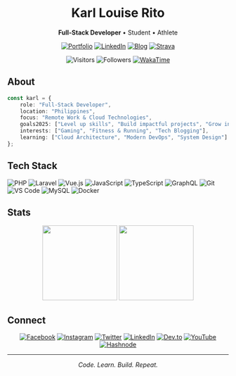 <div align="center">

# Karl Louise Rito

**Full-Stack Developer** • Student • Athlete

[![Portfolio](https://img.shields.io/badge/Portfolio-000?style=flat&logo=About.me&logoColor=white)](https://karllouiserito.netlify.app/)
[![LinkedIn](https://img.shields.io/badge/LinkedIn-0077B5?style=flat&logo=linkedin&logoColor=white)](https://www.linkedin.com/in/karllouise08/)
[![Blog](https://img.shields.io/badge/Blog-2962FF?style=flat&logo=hashnode&logoColor=white)](https://karllouiserito.hashnode.dev/)
[![Strava](https://img.shields.io/badge/Strava-FC4C02?style=flat&logo=strava&logoColor=white)](https://strava.com/athletes/152143433)

![Visitors](https://visitor-badge.laobi.icu/badge?page_id=Karllouise-code.Karllouise-code)
![Followers](https://img.shields.io/github/followers/Karllouise-code.svg?style=flat&label=Follow)
[![WakaTime](https://wakatime.com/badge/user/33092302-e613-42dc-bd0b-e1ab0b519425.svg)](https://wakatime.com/@33092302-e613-42dc-bd0b-e1ab0b519425)

</div>

## About

```typescript
const karl = {
    role: "Full-Stack Developer",
    location: "Philippines",
    focus: "Remote Work & Cloud Technologies",
    goals2025: ["Level up skills", "Build impactful projects", "Grow income"],
    interests: ["Gaming", "Fitness & Running", "Tech Blogging"],
    learning: ["Cloud Architecture", "Modern DevOps", "System Design"]
};
```

## Tech Stack

![PHP](https://img.shields.io/badge/PHP-777BB4?style=flat&logo=php&logoColor=white)
![Laravel](https://img.shields.io/badge/Laravel-FF2D20?style=flat&logo=laravel&logoColor=white)
![Vue.js](https://img.shields.io/badge/Vue.js-4FC08D?style=flat&logo=vue.js&logoColor=white)
![JavaScript](https://img.shields.io/badge/JavaScript-F7DF1E?style=flat&logo=javascript&logoColor=black)
![TypeScript](https://img.shields.io/badge/TypeScript-3178C6?style=flat&logo=typescript&logoColor=white)
![GraphQL](https://img.shields.io/badge/GraphQL-E10098?style=flat&logo=graphql&logoColor=white)
![Git](https://img.shields.io/badge/Git-F05032?style=flat&logo=git&logoColor=white)
![VS Code](https://img.shields.io/badge/VS%20Code-007ACC?style=flat&logo=visual-studio-code&logoColor=white)
![MySQL](https://img.shields.io/badge/MySQL-4479A1?style=flat&logo=mysql&logoColor=white)
![Docker](https://img.shields.io/badge/Docker-2496ED?style=flat&logo=docker&logoColor=white)

## Stats

<div align="center">
  <img height="170em" src="https://github-readme-stats.vercel.app/api?username=Karllouise-code&show_icons=true&theme=tokyonight&include_all_commits=true&count_private=true&hide_border=true"/>
  <img height="170em" src="https://github-readme-stats.vercel.app/api/top-langs/?username=Karllouise-code&layout=compact&langs_count=8&theme=tokyonight&hide_border=true"/>
</div>

## Connect

<div align="center">

[![Facebook](https://img.shields.io/badge/Facebook-1877F2?style=flat&logo=facebook&logoColor=white)](https://www.facebook.com/karllouise08/)
[![Instagram](https://img.shields.io/badge/Instagram-E4405F?style=flat&logo=instagram&logoColor=white)](https://www.instagram.com/kalowies_/)
[![Twitter](https://img.shields.io/badge/Twitter-1DA1F2?style=flat&logo=twitter&logoColor=white)](https://twitter.com/karl_rito)
[![LinkedIn](https://img.shields.io/badge/LinkedIn-0077B5?style=flat&logo=linkedin&logoColor=white)](https://www.linkedin.com/in/karllouise08/)
[![Dev.to](https://img.shields.io/badge/Dev.to-0A0A0A?style=flat&logo=dev.to&logoColor=white)](https://dev.to/kalowies_/)
[![YouTube](https://img.shields.io/badge/YouTube-FF0000?style=flat&logo=youtube&logoColor=white)](https://www.youtube.com/channel/UCsCyEjwE565qKzbTfL2RC7Q/)
[![Hashnode](https://img.shields.io/badge/Hashnode-2962FF?style=flat&logo=hashnode&logoColor=white)](https://karllouiserito.hashnode.dev/)

</div>

---

<div align="center">

*Code. Learn. Build. Repeat.*

</div>
